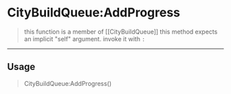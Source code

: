 # CityBuildQueue:AddProgress
> this function is a member of [[CityBuildQueue]]
> this method expects an implicit "self" argument. invoke it with `:`
-----
## Usage
> CityBuildQueue:AddProgress()
